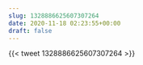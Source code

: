 ```yaml
---
slug: 1328886625607307264
date: 2020-11-18 02:23:55+00:00
draft: false
---
```


{{< tweet 1328886625607307264 >}}
